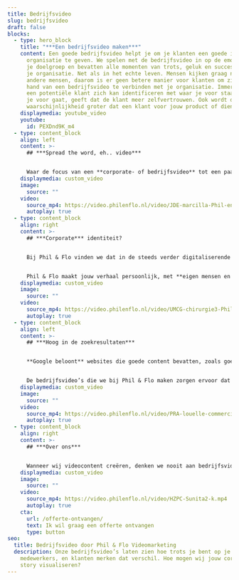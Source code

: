 ```yaml
---
title: Bedrijfsvideo
slug: bedrijfsvideo
draft: false
blocks:
  - type: hero_block
    title: "***Een bedrijfsvideo maken***"
    content: Een goede bedrijfsvideo helpt je om je klanten een goede indruk van je
      organisatie te geven. We spelen met de bedrijfsvideo in op de emoties van
      je doelgroep en bevatten alle momenten van trots, geluk en succes binnen
      je organisatie. Net als in het echte leven. Mensen kijken graag naar
      andere mensen, daarom is er geen betere manier voor klanten om zich aan de
      hand van een bedrijfsvideo te verbinden met je organisatie. Immers, als
      een potentiële klant zich kan identificeren met waar je voor staat en waar
      je voor gaat, geeft dat de klant meer zelfvertrouwen. Ook wordt de
      waarschijnlijkheid groter dat een klant voor jouw product of dienst kiest.
    displaymedia: youtube_video
    youtube:
      id: PEXDnd9K_m4
  - type: content_block
    align: left
    content: >-
      ## ***Spread the word, eh.. video***


      Waar de focus van een **corporate- of bedrijfsvideo** tot een paar jaar geleden nog op het promoten van je merk lag, richten we ons bij Phil & Flo nu op het oplossen van de problemen van je klant. Je doelgroep is kritischer dan ooit en niemand komt nog naar je website om “slechts” een filmpje te bekijken. Klanten komen naar je website omdat ze een situatie hebben die ze graag willen oplossen.
    displaymedia: custom_video
    image:
      source: ""
    video:
      source_mp4: https://video.philenflo.nl/video/JDE-marcilla-Phil-en-Flo-website-source.mp4
      autoplay: true
  - type: content_block
    align: right
    content: >-
      ## ***Corporate*** identiteit?


      Bij Phil & Flo vinden we dat in de steeds verder digitaliserende klantrelatie de wensen en belangen van je klant altijd voorop moeten staan. Met de komst van verschillende social media, gecombineerd met [YouTube](https://www.philenflo.nl/youtube-marketing/), is het nog nooit zo eenvoudig geweest om jouw corporate identiteit te delen met je doelgroep.


      Phil & Flo maakt jouw verhaal persoonlijk, met **eigen mensen en eigen wensen**. Daarmee toont een bedrijfsvideo hoe trots je bent op je medewerkers en klanten merken dat verschil. In de producties van Phil & Flo spelen echte mensen de hoofdrol.
    displaymedia: custom_video
    image:
      source: ""
    video:
      source_mp4: https://video.philenflo.nl/video/UMCG-chirurgie3-Phil-en-Flo-website-source.mp4
      autoplay: true
  - type: content_block
    align: left
    content: >-
      ## ***Hoog in de zoekresultaten***


      **Google beloont** websites die goede content bevatten, zoals goede bedrijfsvideo's. Daarmee verschijn je dus hoger in de zoekresultaten.


      De bedrijfsvideo’s die we bij Phil & Flo maken zorgen ervoor dat klanten een beter gevoel krijgen bij jouw bedrijf, je producten, diensten en je service. Bel onze adviseurs voor vrijblijvend advies 085 273 8331.
    displaymedia: custom_video
    image:
      source: ""
    video:
      source_mp4: https://video.philenflo.nl/video/PRA-louelle-commercial-Phil-en-Flo-website-source.mp4
      autoplay: true
  - type: content_block
    align: right
    content: >-
      ## ***Over ons***


      Wanneer wij videocontent creëren, denken we nooit aan bedrijfsvideo’s voor eenmalig gebruik. De beelden voor een bedrijfsvideo kunnen we opnieuw inzetten voor bijvoorbeeld een online training video of een reclamespot. Daarnaast kan je beter tien verschillende films van één minuut maken dan één film van tien minuten, dit is veel beter voor specifieke zoekopdrachten.
    displaymedia: custom_video
    image:
      source: ""
    video:
      source_mp4: https://video.philenflo.nl/video/HZPC-Sunita2-k.mp4
      autoplay: true
    cta:
      url: /offerte-ontvangen/
      text: Ik wil graag een offerte ontvangen
      type: button
seo:
  title: Bedrijfsvideo door Phil & Flo Videomarketing
  description: Onze bedrijfsvideo’s laten zien hoe trots je bent op je
    medewerkers, en klanten merken dat verschil. Hoe mogen wij jouw corporate
    story visualiseren?
---
```

